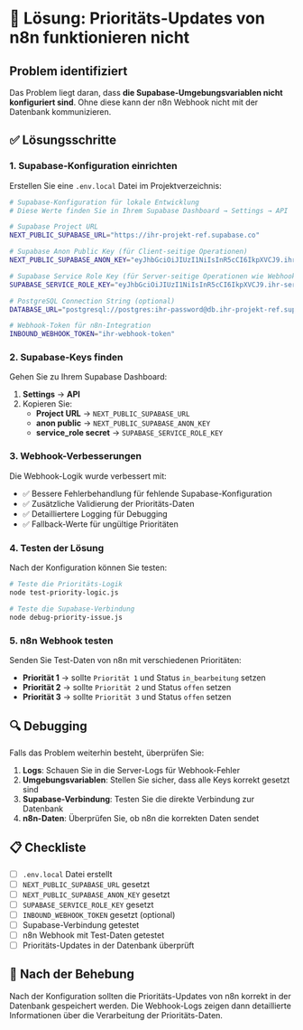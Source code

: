 # 🔧 Lösung: Prioritäts-Updates von n8n funktionieren nicht

## Problem identifiziert
Das Problem liegt daran, dass **die Supabase-Umgebungsvariablen nicht konfiguriert sind**. Ohne diese kann der n8n Webhook nicht mit der Datenbank kommunizieren.

## ✅ Lösungsschritte

### 1. Supabase-Konfiguration einrichten

Erstellen Sie eine `.env.local` Datei im Projektverzeichnis:

```bash
# Supabase-Konfiguration für lokale Entwicklung
# Diese Werte finden Sie in Ihrem Supabase Dashboard → Settings → API

# Supabase Project URL
NEXT_PUBLIC_SUPABASE_URL="https://ihr-projekt-ref.supabase.co"

# Supabase Anon Public Key (für Client-seitige Operationen)
NEXT_PUBLIC_SUPABASE_ANON_KEY="eyJhbGciOiJIUzI1NiIsInR5cCI6IkpXVCJ9.ihr-anon-key"

# Supabase Service Role Key (für Server-seitige Operationen wie Webhooks)
SUPABASE_SERVICE_ROLE_KEY="eyJhbGciOiJIUzI1NiIsInR5cCI6IkpXVCJ9.ihr-service-role-key"

# PostgreSQL Connection String (optional)
DATABASE_URL="postgresql://postgres:ihr-password@db.ihr-projekt-ref.supabase.co:5432/postgres"

# Webhook-Token für n8n-Integration
INBOUND_WEBHOOK_TOKEN="ihr-webhook-token"
```

### 2. Supabase-Keys finden

Gehen Sie zu Ihrem Supabase Dashboard:
1. **Settings** → **API**
2. Kopieren Sie:
   - **Project URL** → `NEXT_PUBLIC_SUPABASE_URL`
   - **anon public** → `NEXT_PUBLIC_SUPABASE_ANON_KEY`
   - **service_role secret** → `SUPABASE_SERVICE_ROLE_KEY`

### 3. Webhook-Verbesserungen

Die Webhook-Logik wurde verbessert mit:
- ✅ Bessere Fehlerbehandlung für fehlende Supabase-Konfiguration
- ✅ Zusätzliche Validierung der Prioritäts-Daten
- ✅ Detailliertere Logging für Debugging
- ✅ Fallback-Werte für ungültige Prioritäten

### 4. Testen der Lösung

Nach der Konfiguration können Sie testen:

```bash
# Teste die Prioritäts-Logik
node test-priority-logic.js

# Teste die Supabase-Verbindung
node debug-priority-issue.js
```

### 5. n8n Webhook testen

Senden Sie Test-Daten von n8n mit verschiedenen Prioritäten:
- **Priorität 1** → sollte `Priorität 1` und Status `in_bearbeitung` setzen
- **Priorität 2** → sollte `Priorität 2` und Status `offen` setzen  
- **Priorität 3** → sollte `Priorität 3` und Status `offen` setzen

## 🔍 Debugging

Falls das Problem weiterhin besteht, überprüfen Sie:

1. **Logs**: Schauen Sie in die Server-Logs für Webhook-Fehler
2. **Umgebungsvariablen**: Stellen Sie sicher, dass alle Keys korrekt gesetzt sind
3. **Supabase-Verbindung**: Testen Sie die direkte Verbindung zur Datenbank
4. **n8n-Daten**: Überprüfen Sie, ob n8n die korrekten Daten sendet

## 📋 Checkliste

- [ ] `.env.local` Datei erstellt
- [ ] `NEXT_PUBLIC_SUPABASE_URL` gesetzt
- [ ] `NEXT_PUBLIC_SUPABASE_ANON_KEY` gesetzt
- [ ] `SUPABASE_SERVICE_ROLE_KEY` gesetzt
- [ ] `INBOUND_WEBHOOK_TOKEN` gesetzt (optional)
- [ ] Supabase-Verbindung getestet
- [ ] n8n Webhook mit Test-Daten getestet
- [ ] Prioritäts-Updates in der Datenbank überprüft

## 🚀 Nach der Behebung

Nach der Konfiguration sollten die Prioritäts-Updates von n8n korrekt in der Datenbank gespeichert werden. Die Webhook-Logs zeigen dann detaillierte Informationen über die Verarbeitung der Prioritäts-Daten.
